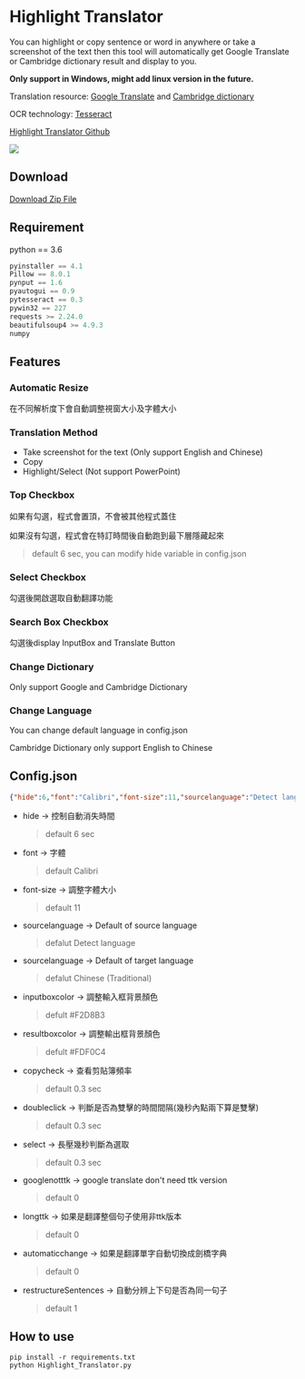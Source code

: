 # Highlight Translator
You can highlight or copy sentence or word in anywhere or take a screenshot of the text then this tool will automatically get Google Translate or Cambridge dictionary result and display to you.

**Only support in Windows, might add linux version in the future.**


Translation resource: [Google Translate](https://translate.google.com.tw) and [Cambridge dictionary](https://dictionary.cambridge.org)

OCR technology: [Tesseract](https://github.com/tesseract-ocr/tesseract)

[Highlight Translator Github](https://github.com/Coolshanlan/Copy-Translator)

![](https://github.com/Coolshanlan/Highlight-Translator/blob/master/image/demo.gif)
## Download
[Download Zip File](https://bit.ly/2VNK7A7)

## Requirement
python == 3.6
``` python
pyinstaller == 4.1
Pillow == 8.0.1
pynput == 1.6
pyautogui == 0.9
pytesseract == 0.3
pywin32 == 227
requests >= 2.24.0
beautifulsoup4 >= 4.9.3
numpy
```

## Features
### Automatic Resize
在不同解析度下會自動調整視窗大小及字體大小
### Translation Method
- Take screenshot for the text (Only support English and Chinese)
- Copy
- Highlight/Select (Not support PowerPoint)
### Top Checkbox
如果有勾選，程式會置頂，不會被其他程式蓋住

如果沒有勾選，程式會在特訂時間後自動跑到最下層隱藏起來
> default 6 sec, you can modify hide variable in config.json
### Select Checkbox
勾選後開啟選取自動翻譯功能
### Search Box Checkbox
勾選後display InputBox and Translate Button
### Change Dictionary
Only support Google and Cambridge Dictionary
### Change Language
You can change default language in config.json

Cambridge Dictionary only support English to Chinese


## Config.json
``` json
{"hide":6,"font":"Calibri","font-size":11,"sourcelanguage":"Detect language","targetlanguage":"Chinese (Traditional)","inputboxcolor":"#F2D8B3","resultboxcolor":"#FDF0C4","copycheck":0.3,"doubleclick":0.3,"select":0.3,"googlenotttk":0,"longttk":0,"automaticchange":0,"restructureSentences":1}
```
- hide -> 控制自動消失時間
  > default 6 sec
- font -> 字體
  > default Calibri
- font-size -> 調整字體大小
  > default 11
- sourcelanguage -> Default of  source language
  > defalut Detect language
- sourcelanguage -> Default of  target language
  > defalut Chinese (Traditional)
- inputboxcolor -> 調整輸入框背景顏色
  > defult #F2D8B3
- resultboxcolor -> 調整輸出框背景顏色
  > defult #FDF0C4
- copycheck -> 查看剪貼簿頻率
  > default 0.3 sec
- doubleclick -> 判斷是否為雙擊的時間間隔(幾秒內點兩下算是雙擊)
  > default 0.3 sec
- select -> 長壓幾秒判斷為選取
  > default 0.3 sec
- googlenotttk -> google translate don't need ttk version
  > default 0
- longttk -> 如果是翻譯整個句子使用非ttk版本
  > default 0
- automaticchange -> 如果是翻譯單字自動切換成劍橋字典
  > default 0
- restructureSentences -> 自動分辨上下句是否為同一句子
  > default 1

## How to use
```
pip install -r requirements.txt
python Highlight_Translator.py
```
